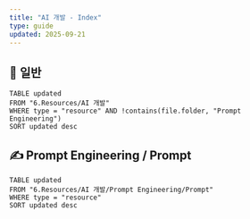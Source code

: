```yaml
---
title: "AI 개발 - Index"
type: guide
updated: 2025-09-21
---
```



## 🧰 일반
```dataview
TABLE updated
FROM "6.Resources/AI 개발"
WHERE type = "resource" AND !contains(file.folder, "Prompt Engineering")
SORT updated desc
```

## ✍️ Prompt Engineering / Prompt
```dataview
TABLE updated
FROM "6.Resources/AI 개발/Prompt Engineering/Prompt"
WHERE type = "resource"
SORT updated desc
```

